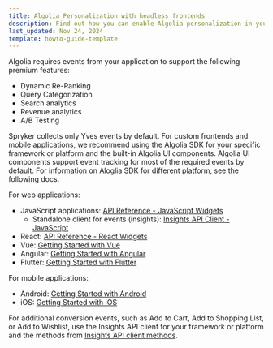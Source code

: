 ```yaml
---
title: Algolia Personalization with headless frontends
description: Find out how you can enable Algolia personalization in your Spryker shop based on headless approach (custom frontend or mobile application).
last_updated: Nov 24, 2024
template: howto-guide-template
---
```


Algolia requires events from your application to support the following premium features:

- Dynamic Re-Ranking
- Query Categorization
- Search analytics
- Revenue analytics
- A/B Testing


Spryker collects only Yves events by default. For custom frontends and mobile applications, we recommend using the Algolia SDK for your specific framework or platform and the built-in Algolia UI components. Algolia UI components support event tracking for most of the required events by default. For information on Aloglia SDK for different platform, see the following docs.

For web applications:  
- JavaScript applications: [API Reference - JavaScript Widgets](https://www.algolia.com/doc/api-reference/widgets/js/)  
  - Standalone client for events (insights): [Insights API Client - JavaScript](https://www.algolia.com/doc/api-client/methods/insights/?client=javascript)  
- React: [API Reference - React Widgets](https://www.algolia.com/doc/api-reference/widgets/react/)  
- Vue: [Getting Started with Vue](https://www.algolia.com/doc/guides/building-search-ui/getting-started/vue/)  
- Angular: [Getting Started with Angular](https://www.algolia.com/doc/guides/building-search-ui/getting-started/angular/)  
- Flutter: [Getting Started with Flutter](https://www.algolia.com/doc/guides/building-search-ui/getting-started/flutter/)  

For mobile applications:  
- Android: [Getting Started with Android](https://www.algolia.com/doc/guides/building-search-ui/getting-started/android/)  
- iOS: [Getting Started with iOS](https://www.algolia.com/doc/guides/building-search-ui/getting-started/ios/)  

For additional conversion events, such as Add to Cart, Add to Shopping List, or Add to Wishlist, use the Insights API client for your framework or platform and the methods from [Insights API client methods](https://www.algolia.com/doc/api-client/methods/insights/).
